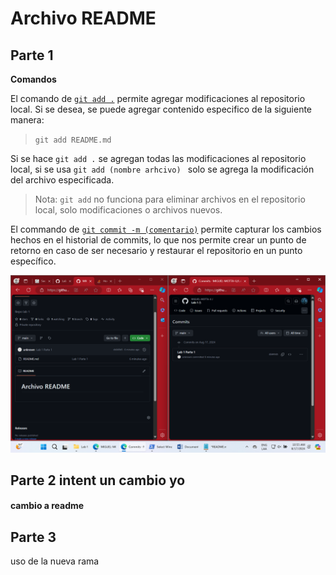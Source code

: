 # Archivo README

## Parte 1

**Comandos**

El comando de [`git add .`](https://git-scm.com/docs/git-add) permite agregar modificaciones al repositorio local. Si se desea, se puede agregar contenido especifico de la siguiente manera:
> `git add README.md`

Si se hace  `git add .` se agregan todas las modificaciones al repositorio local, si se usa `git add (nombre arhcivo) ` solo se agrega la modificación del archivo especificada.

> Nota: `git add` no funciona para eliminar archivos en el repositorio local, solo modificaciones o archivos nuevos.

El commando de [`git commit -m (comentario)`](https://git-scm.com/docs/git-commit) permite capturar los cambios hechos en el historial de commits, lo que nos permite crear un punto de retorno en caso de ser necesario y restaurar el repositorio en un punto específico.

![image](./assets/foto1.png)

## Parte 2 intent un cambio yo

#### cambio a readme

## Parte 3

uso de la nueva rama
